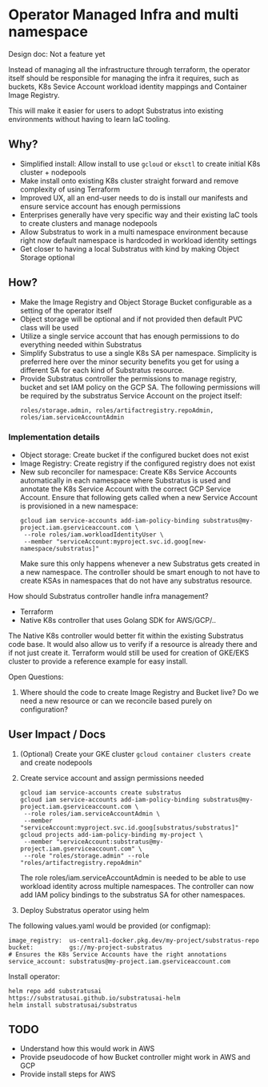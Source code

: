 # Operator Managed Infra and multi namespace
Design doc: Not a feature yet

Instead of managing all the infrastructure through terraform, the
operator itself should be responsible for managing the infra it requires,
such as buckets, K8s Sevice Account workload identity mappings and Container Image
Registry.

This will make it easier for users to adopt Substratus into existing
environments without having to learn IaC tooling.


## Why?
* Simplified install: Allow install to use `gcloud` or `eksctl` to create initial K8s cluster + nodepools
* Make install onto existing K8s cluster straight forward and remove
  complexity of using Terraform
* Improved UX, all an end-user needs to do is install our manifests and ensure service account
  has enough permissions
* Enterprises generally have very specific way and their existing IaC tools to create
  clusters and manage nodepools
* Allow Substratus to work in a multi namespace environment because right now default
  namespace is hardcoded in workload identity settings
* Get closer to having a local Substratus with kind by making Object Storage optional

## How?
* Make the Image Registry and Object Storage Bucket configurable as a setting of the operator itself
* Object storage will be optional and if not provided then default PVC class will be used
* Utilize a single service account that has enough permissions to do everything needed within Substratus
* Simplify Substratus to use a single K8s SA per namespace. Simplicity is preferred here over the minor security benefits you get
  for using a different SA for each kind of Substratus resource.
* Provide Substratus controller the permissions to manage registry, bucket and set IAM policy on the GCP SA.
  The following permissions will be required by the substratus Service Account on the project itself:
  ```
  roles/storage.admin, roles/artifactregistry.repoAdmin, roles/iam.serviceAccountAdmin
  ```

### Implementation details
* Object storage: Create bucket if the configured bucket does not exist
* Image Registry: Create registry if the configured registry does not exist
* New sub reconciler for namespace: Create K8s Service Accounts automatically in each namespace where Substratus is used and
  annotate the K8s Service Account with the correct GCP Service Account. Ensure that following
  gets called when a new Service Account is provisioned in a new namespace:
  ```
  gcloud iam service-accounts add-iam-policy-binding substratus@my-project.iam.gserviceaccount.com \
   --role roles/iam.workloadIdentityUser \
   --member "serviceAccount:myproject.svc.id.goog[new-namespace/substratus]"
  ```
  Make sure this only happens whenever a new Substratus gets created in a new namespace.
  The controller should be smart enough to not have to create KSAs in namespaces that
  do not have any substratus resource.

How should Substratus controller handle infra management?
* Terraform
* Native K8s controller that uses Golang SDK for AWS/GCP/..

The Native K8s controller would better fit within the existing Substratus code base.
It would also allow us to verify if a resource is already there and if not just create
it. Terraform would still be used for creation of GKE/EKS cluster to provide a reference
example for easy install.

Open Questions:

1. Where should the code to create Image Registry and Bucket live? Do we need a new
   resource or can we reconcile based purely on configuration?

## User Impact / Docs

1. (Optional) Create your GKE cluster `gcloud container clusters create` and create nodepools

2. Create service account and assign permissions needed

   ```
   gcloud iam service-accounts create substratus
   gcloud iam service-accounts add-iam-policy-binding substratus@my-project.iam.gserviceaccount.com \
    --role roles/iam.serviceAccountAdmin \
    --member "serviceAccount:myproject.svc.id.goog[substratus/substratus]"
   gcloud projects add-iam-policy-binding my-project \
    --member "serviceAccount:substratus@my-project.iam.gserviceaccount.com" \
    --role "roles/storage.admin" --role "roles/artifactregistry.repoAdmin"
   ```

   The role roles/iam.serviceAccountAdmin is needed to be able to use workload identity across multiple
   namespaces. The controller can now add IAM policy bindings to the substratus SA for other namespaces.

3. Deploy Substratus operator using helm

The following values.yaml would be provided (or configmap):
```
image_registry:  us-central1-docker.pkg.dev/my-project/substratus-repo
bucket:          gs://my-project-substratus
# Ensures the K8s Service Accounts have the right annotations
service_account: substratus@my-project.iam.gserviceaccount.com
```

Install operator:
```
helm repo add substratusai https://substratusai.github.io/substratusai-helm
helm install substratusai/substratus
```

## TODO
* Understand how this would work in AWS
* Provide pseudocode of how Bucket controller might work in AWS and GCP
* Provide install steps for AWS
